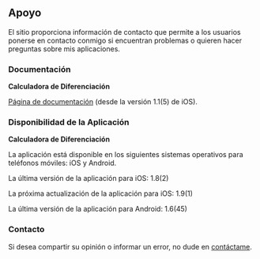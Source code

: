 ## Apoyo

El sitio proporciona información de contacto que permite a los usuarios ponerse en contacto conmigo si encuentran problemas o quieren hacer preguntas sobre mis aplicaciones.

### Documentación

**Calculadora de Diferenciación**

[Página de documentación](https://www.taketechease.com/differentiation/differentiation-calculator-es.html) (desde la versión 1.1(5) de iOS).
  
### Disponibilidad de la Aplicación

**Calculadora de Diferenciación**

La aplicación está disponible en los siguientes sistemas operativos para teléfonos móviles: iOS y Android.

La última versión de la aplicación para iOS: 1.8(2)
  
La próxima actualización de la aplicación para iOS: 1.9(1)
  
La última versión de la aplicación para Android: 1.6(45)
  
### Contacto

Si desea compartir su opinión o informar un error, no dude en [contáctame](mailto:i.d.kosinska@gmail.com).
